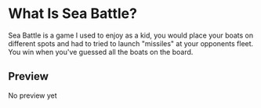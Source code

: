 # What Is Sea Battle?
Sea Battle is a game I used to enjoy as a kid, you would place your boats on different spots and had to tried to launch "missiles" at your opponents fleet.
You win when you've guessed all the boats on the board.

## Preview
No preview yet
